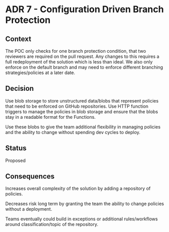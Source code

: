 # ADR 7 - Configuration Driven Branch Protection

## Context

The POC only checks for one branch protection condition, that two reviewers are required on the pull request. Any changes to this requires a full redeployment of the solution which is less than ideal. We also only enforce on the default branch and may need to enforce different branching strategies/policies at a later date. 

## Decision

Use blob storage to store unstructured data/blobs that represent policies that need to be enforced on GitHub repositories. Use HTTP function triggers to manage the policies in blob storage and ensure that the blobs stay in a readable format for the Functions. 

Use these blobs to give the team additional flexibility in managing policies and the ability to change without spending dev cycles to deploy.

## Status

Proposed

## Consequences

Increases overall complexity of the solution by adding a repository of policies.

Decreases risk long term by granting the team the ability to change policies without a deployment. 

Teams eventually could build in exceptions or additional rules/workflows around classification/topic of the repository.